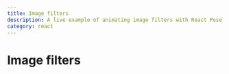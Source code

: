 ```yaml
---
title: Image filters
description: A live example of animating image filters with React Pose
category: react
---
```


# Image filters

<CodeSandbox height="500" id="r7yq8m60op" />
